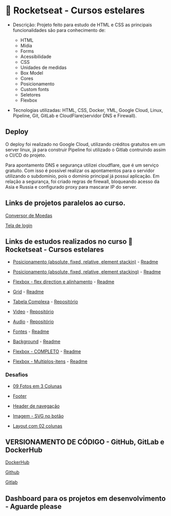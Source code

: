 # 🚀 Rocketseat - Cursos estelares

- Descrição: Projeto feito para estudo de HTML e CSS as principais funcionalidades são para conhecimento de:
  - HTML
  - Mídia
  - Forms
  - Acessibilidade
  - CSS
  - Unidades de medidas
  - Box Model
  - Cores
  - Posicionamento
  - Custom fonts
  - Seletores
  - Flexbox
 
- Tecnologias utilizadas: HTML, CSS, Docker, YML, Google Cloud, Linux, Pipeline, Git, GitLab e CloudFlare(servidor DNS e Firewall).

## Deploy 

O deploy foi realizado no Google Cloud, utilizando créditos gratuitos em um server linux, já para construir Pipeline foi utilizado o Gitlab contruíndo assim o CI/CD
do projeto.

Para apontamento DNS e segurança utilizei cloudflare, que é um serviço gratuito. Com isso é possível realizar os apontamentos para o servidor utilizando o subdomínio, 
pois o domínio principal já possuí aplicação. Em relação a segurança, foi criado regras de firewall, bloqueando acesso da Asia e Russia e configurado proxy para mascarar
IP do server.

## Links de projetos paralelos ao curso. 

 <a href="https://gcp-1029-teste.barolo.dev.br">Conversor de Moedas</a>
 
 <a href="https://projetos-html.barolo.dev.br/">Tela de login</a>
 
## Links de estudos realizados no curso 🚀 Rocketseat - Cursos estelares

  -  <a href="https://projetos-html.barolo.dev.br/01-posicionamento/" target="_blank">Posicionamento (absolute, fixed, relative, element stackin)</a>
    - <a href="https://github.com/barolohelio/html-basico/blob/master/01-posicionamento/pagelayouts.md">Readme</a>
    
  -  <a href="https://projetos-html.barolo.dev.br/01-posicionamento/empilhamento.html">Posicionamento (absolute, fixed, relative, element stacking)</a>
    - <a href="https://github.com/barolohelio/html-basico/blob/master/01-posicionamento/pagelayouts.md">Readme</a>
  
  -  <a href="https://projetos-html.barolo.dev.br/02-Flexbox/">Flexbox - flex direction e alinhamento</a>
    - <a href="https://github.com/barolohelio/html-basico/blob/master/02-Flexbox/Readme.md">Readme</a>

  -  <a href="https://projetos-html.barolo.dev.br/03-grid/">Grid</a>
    - <a href="https://github.com/barolohelio/html-basico/blob/master/03-grid/Readme.md">Readme</a>

  -  <a href="https://projetos-html.barolo.dev.br/04-tabelas/table-complexa.html">Tabela Complexa</a>
    - <a href="https://github.com/barolohelio/html-basico/tree/master/04-tabelas">Repositório</a>

  -  <a href="https://projetos-html.barolo.dev.br/05-Videos/video.html">Video</a>
    - <a href="https://github.com/barolohelio/html-basico/tree/master/05-Videos">Repositório</a>

  -  <a href="https://projetos-html.barolo.dev.br/06-audio/">Audio</a>
    - <a href="https://github.com/barolohelio/html-basico/tree/master/06-audio">Repositório</a>
 
  -  <a href="https://projetos-html.barolo.dev.br/12-fonts/">Fontes</a>
    - <a href="https://github.com/barolohelio/html-basico/blob/master/12-fonts/Readme.md">Readme</a>  

  -  <a href="https://projetos-html.barolo.dev.br/15-background/">Background</a>
    - <a href="https://github.com/barolohelio/html-basico/blob/master/15-background/Readme.md">Readme</a> 

  -  <a href="https://projetos-html.barolo.dev.br/16-flexbox/">Flexbox - COMPLETO</a>
    - <a href="https://github.com/barolohelio/html-basico/blob/master/16-flexbox/Readme.md">Readme</a>  

  -  <a href="https://projetos-html.barolo.dev.br/16-flexbox/multiplos-itens.html">Flexbox - Multiplos-itens</a>
    - <a href="https://github.com/barolohelio/html-basico/blob/master/16-flexbox/Readme.md">Readme</a>  

### Desafios

   -  <a href="https://projetos-html.barolo.dev.br/17-desafios/9-fotos-3-colunas/">09 Fotos em 3 Colunas</a>

   -  <a href="https://projetos-html.barolo.dev.br/17-desafios/footer/">Footer</a>
   
   -  <a href="https://projetos-html.barolo.dev.br/17-desafios/header-navigation/">Header de navegação</a>
   
   -  <a href="https://projetos-html.barolo.dev.br/17-desafios/imagem-bot%C3%A3o/">Imagem - SVG no botão</a>
   
   -  <a href="https://projetos-html.barolo.dev.br/17-desafios/layout-2-colunas/">Layout com 02 colunas</a>

## VERSIONAMENTO DE CÓDIGO - GitHub, GitLab e DockerHub

[DockerHub](https://hub.docker.com/u/barolohelio)

[Github](https://github.com/barolohelio)

[Gitlab](https://gitlab.com/barolohelio)

## Dashboard para os projetos em desenvolvimento - Aguarde please
   
    
  

  


    
  





